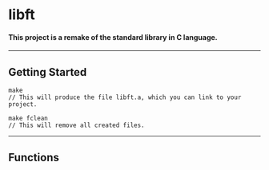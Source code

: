 # **libft**

#### This project is a remake of the standard library in C language.

---

## Getting Started
```
make 
// This will produce the file libft.a, which you can link to your project.

make fclean
// This will remove all created files.
```

---

## Functions 

```

```

